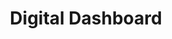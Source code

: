 ---
highlight: "false" 
title: "Digital Dashboard"
description: "Enables agencies to monitor and improve their digital capabilities"
url-link: "https://digitaldashboard.gov/"
type: "HTML"
gov-only: "false"
is-external: "true"
publication-date: "January 01, 2022"
reading-time: "15"
resource-type: "Guidance"
filter: "technology"
audience: "program-operations"
branded-offerings: "market-it-data-intelligence"
---